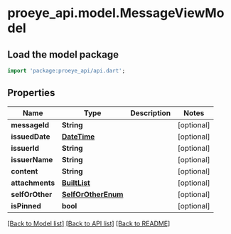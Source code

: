 # proeye_api.model.MessageViewModel

## Load the model package
```dart
import 'package:proeye_api/api.dart';
```

## Properties
Name | Type | Description | Notes
------------ | ------------- | ------------- | -------------
**messageId** | **String** |  | [optional] 
**issuedDate** | [**DateTime**](DateTime.md) |  | [optional] 
**issuerId** | **String** |  | [optional] 
**issuerName** | **String** |  | [optional] 
**content** | **String** |  | [optional] 
**attachments** | [**BuiltList<AppFileViewModel>**](AppFileViewModel.md) |  | [optional] 
**selfOrOther** | [**SelfOrOtherEnum**](SelfOrOtherEnum.md) |  | [optional] 
**isPinned** | **bool** |  | [optional] 

[[Back to Model list]](../README.md#documentation-for-models) [[Back to API list]](../README.md#documentation-for-api-endpoints) [[Back to README]](../README.md)


